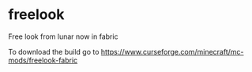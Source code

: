 # freelook
Free look from lunar now in fabric

To download the build go to https://www.curseforge.com/minecraft/mc-mods/freelook-fabric

